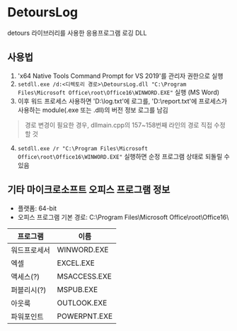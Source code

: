 # DetoursLog
detours 라이브러리를 사용한 응용프로그램 로깅 DLL

## 사용법
1. 'x64 Native Tools Command Prompt for VS 2019'를 관리자 권한으로 실행
2. `setdll.exe /d:<디렉토리 경로>\DetoursLog.dll "C:\Program Files\Microsoft Office\root\Office16\WINWORD.EXE"` 실행 (MS Word)
3. 이후 워드 프로세스 사용하면 'D:\log.txt'에 로그를, 'D:\report.txt'에 프로세스가 사용하는 module(.exe 또는 .dll)의 버전 정보 로그를 남김
> 경로 변경이 필요한 경우, dllmain.cpp의 157~158번째 라인의 경로 직접 수정할 것
4. `setdll.exe /r "C:\Program Files\Microsoft Office\root\Office16\WINWORD.EXE"` 실행하면 순정 프로그램 상태로 되돌릴 수 있음

## 기타 마이크로소프트 오피스 프로그램 정보
* 플랫폼:		64-bit
* 오피스 프로그램 기본 경로:	C:\Program Files\Microsoft Office\root\Office16\

|프로그램|이름|
|--|--|
|워드프로세서|WINWORD.EXE|
|엑셀|EXCEL.EXE|
|액세스(?)|MSACCESS.EXE|
|퍼블리시(?)|MSPUB.EXE|
|아웃룩|OUTLOOK.EXE|
|파워포인트|POWERPNT.EXE|
